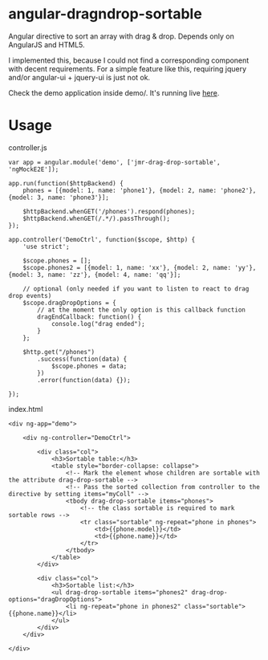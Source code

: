 angular-dragndrop-sortable
================================

Angular directive to sort an array with drag & drop. Depends only on AngularJS and HTML5. 

I implemented this, because I could not find a corresponding component with decent requirements.
For a simple feature like this, requiring jquery and/or angular-ui + jquery-ui is just not ok.

Check the demo application inside demo/. It's running live [here](https://rawgit.com/janneri/angular-dragndrop-sortable/master/demo/app/index.html).

# Usage

controller.js
```
var app = angular.module('demo', ['jmr-drag-drop-sortable', 'ngMockE2E']);

app.run(function($httpBackend) {
    phones = [{model: 1, name: 'phone1'}, {model: 2, name: 'phone2'}, {model: 3, name: 'phone3'}];

    $httpBackend.whenGET('/phones').respond(phones);
    $httpBackend.whenGET(/.*/).passThrough();
});

app.controller('DemoCtrl', function($scope, $http) {
    'use strict';

    $scope.phones = [];
    $scope.phones2 = [{model: 1, name: 'xx'}, {model: 2, name: 'yy'}, {model: 3, name: 'zz'}, {model: 4, name: 'qq'}];

    // optional (only needed if you want to listen to react to drag drop events)
    $scope.dragDropOptions = {
        // at the moment the only option is this callback function
        dragEndCallback: function() {
            console.log("drag ended");
        }
    };

    $http.get("/phones")
        .success(function(data) {
            $scope.phones = data;
        })
        .error(function(data) {});

});
```

index.html
```
<div ng-app="demo">

    <div ng-controller="DemoCtrl">

        <div class="col">
            <h3>Sortable table:</h3>
            <table style="border-collapse: collapse">
                <!-- Mark the element whose children are sortable with the attribute drag-drop-sortable -->
                <!-- Pass the sorted collection from controller to the directive by setting items="myColl" -->
                <tbody drag-drop-sortable items="phones">
                    <!-- the class sortable is required to mark sortable rows -->
                    <tr class="sortable" ng-repeat="phone in phones">
                        <td>{{phone.model}}</td>
                        <td>{{phone.name}}</td>
                    </tr>
                </tbody>
            </table>
        </div>

        <div class="col">
            <h3>Sortable list:</h3>
            <ul drag-drop-sortable items="phones2" drag-drop-options="dragDropOptions">
                <li ng-repeat="phone in phones2" class="sortable">{{phone.name}}</li>
            </ul>
        </div>
    </div>

</div>

```